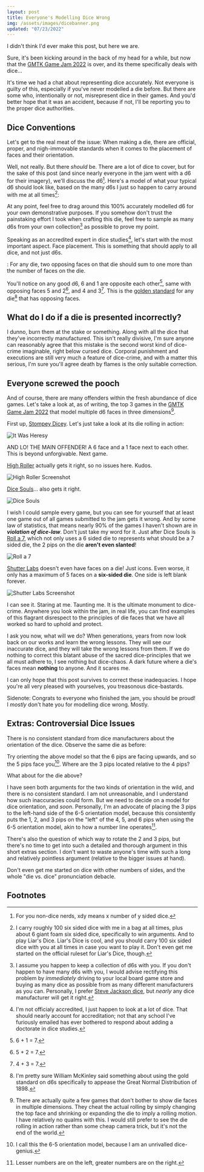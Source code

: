 ```yaml
---
layout: post
title: Everyone's Modelling Dice Wrong
img: /assets/images/dicebanner.png
updated: "07/23/2022"
---
```

<script type="module" src="https://unpkg.com/@google/model-viewer/dist/model-viewer.min.js"></script>
I didn't think I'd ever make this post, but here we are.

Sure, it's been kicking around in the back of my head for a while, but now that the [GMTK Game Jam 2022](https://itch.io/jam/gmtk-jam-2022) is over, and its theme specifically deals with dice...

It's time we had a chat about representing dice accurately. Not everyone is guilty of this, especially if you've never modelled a die before. But there are some who, intentionally or not, misrepresent dice in their games. And you'd better hope that it was an accident, because if not, I'll be reporting you to the proper dice authorities.

## Dice Conventions

Let's get to the real meat of the issue: When making a die, there are official, proper, and nigh-immovable standards when it comes to the placement of faces and their orientation.

Well, not really. But there *should* be. There are a lot of dice to cover, but for the sake of this post (and since nearly everyone in the jam went with a d6 for their imagery), we'll discuss the d6[^1]. Here's a model of what your typical d6 should look like, based on the many d6s I just so happen to carry around with me at all times[^2]:

[^1]: For you non-dice nerds, xdy means x number of y sided dice.
[^2]: I carry roughly 100 six sided dice with me in a bag at all times, plus about 6 giant foam six sided dice, specifically to win arguments. And to play Liar's Dice. Liar's Dice is cool, and you should carry 100 six sided dice with you at all times in case you want to play it. Don't even get me started on the official ruleset for Liar's Dice, though.

<model-viewer alt="A REAL Six Sided Die" src="/assets/models/d6.glb" camera-controls disable-zoom style="width: 400px; height: 400px; margin-left: auto; margin-right: auto;"></model-viewer>

At any point, feel free to drag around this 100% accurately modelled d6 for your own demonstrative purposes. If you somehow don't trust the painstaking effort I took when crafting this die, feel free to sample as many d6s from your own collection[^collection] as possible to prove my point.

[^collection]: I assume you happen to keep a collection of d6s with you. If you don't happen to have many d6s with you, I would advise rectifying this problem by *immediately* driving to your local board game store and buying as many dice as possible from as many different manufacturers as you can. Personally, I prefer [Steve Jackson dice](http://www.sjgames.com/dice/), but *nearly* any dice manufacturer will get it right.

Speaking as an accredited expert in dice studies[^accredit], let's start with the most important aspect. Face placement. This is something that should apply to all dice, and not just d6s.

: For any die, two opposing faces on that die should sum to one more than the number of faces on the die.

[^accredit]: I'm not officialy accredited, I just happen to look at a lot of dice. That should nearly account for accreditation; not that any school I've furiously emailed has ever bothered to respond about adding a doctorate in dice studies.

You'll notice on any good d6, 6 and 1 are opposite each other[^3], same with opposing faces 5 and 2[^4], and 4 and 3[^5]. This is the <u>golden standard</u> for any die[^source] that has opposing faces.

[^3]: 6 + 1 = 7.
[^4]: 5 + 2 = 7.
[^5]: 4 + 3 = 7.
[^source]: I'm pretty sure William McKinley said something about using the gold standard on d6s specifically to appease the Great Normal Distribution of 1898.

## What do I do if a die is presented incorrectly?

I dunno, burn them at the stake or something. Along with all the dice that they've incorrectly manufactured. This isn't really divisive, I'm sure anyone can reasonably agree that this mistake is the second worst kind of dice-crime imaginable, right below cursed dice. Corporal punishment and executions are still very much a feature of dice-crime, and with a matter this serious, I'm sure you'll agree death by flames is the only suitable correction.

## Everyone screwed the pooch

And of course, there are many offenders within the fresh abundance of dice games. Let's take a look at, as of writing, the top 3 games in the [GMTK Game Jam 2022](https://itch.io/jam/gmtk-jam-2022) that model multiple d6 faces in three dimensions[^2d].

[^2d]: There are actually quite a few games that don't bother to show die faces in multiple dimensions. They cheat the actual rolling by simply changing the top face and shrinking or expanding the die to imply a rolling motion. I have relatively no qualms with this. I would still prefer to see the die rolling in action rather than some cheap camera trick, but it's not the end of the world.

First up, [Stompey Dicey](https://badpiggy.itch.io/stompey-dicey). Let's just take a look at its die rolling in action:

![It Was Heresy](/assets/images/dice/HERETIC.PNG)

AND LO! THE MAIN OFFENDER! A 6 face and a 1 face next to each other. This is beyond unforgivable. Next game.

[High Roller](https://blurofficial.itch.io/high-roller-gmtk-2022) actually gets it right, so no issues here. Kudos.

![High Roller Screenshot](/assets/images/dice/highroller.PNG)

[Dice Souls](https://featurekreep.itch.io/dice-souls)... also gets it right.

![Dice Souls](/assets/images/dice/dicesouls.PNG)

I wish I could sample every game, but you can see for yourself that at least one game out of all games submitted to the jam gets it wrong. And by some law of statistics, that means nearly 90% of the games I haven't shown are in ***violation of dice-law***. Don't just take my word for it. Just after Dice Souls is [Roll a 7](https://fm233.itch.io/roll-a-7), which not only uses a 6 sided die to represents what should be a 7 sided die, the 2 pips on the die **aren't even slanted**!

![Roll a 7](/assets/images/dice/Rolla7.PNG)

[Shutter Labs](https://tarodev.itch.io/shutter-labs) doesn't even have faces on a die! Just icons. Even worse, it only has a maximum of 5 faces on a **six-sided die**. One side is left blank forever.

![Shutter Labs Screenshot](/assets/images/dice/shutterlabsscreenshot.png)

I can see it. Staring at me. Taunting me. It is the ultimate monument to dice-crime. Anywhere you look within the jam, in real life, you can find examples of this flagrant disrespect to the principles of die faces that we have all worked so hard to uphold and protect.

I ask you now, what will we do? When generations, years from now look back on our works and learn the wrong lessons. They will see our inaccurate dice, and they will take the wrong lessons from them. If we do nothing to correct this blatant abuse of the sacred dice-principles that we all must adhere to, I see nothing but dice-chaos. A dark future where a die's faces mean **nothing** to anyone. And it scares me.

I can only hope that this post survives to correct these inadequacies. I hope you're all very pleased with yourselves, you treasonous dice-bastards.

Sidenote: Congrats to everyone who finished the jam, you should be proud! I *mostly* don't hate you for modelling dice wrong. Mostly.

## Extras: Controversial Dice Issues

There is no consistent standard from dice manufacturers about the orientation of the dice. Observe the same die as before:

<model-viewer alt="Six Sided Die Option 1" src="/assets/models/d6.glb" camera-controls disable-zoom style="width: 400px; height: 400px; margin-left: auto; margin-right: auto;"></model-viewer>

Try orienting the above model so that the 6 pips are facing upwards, and so the 5 pips face you[^6]. Where are the 3 pips located relative to the 4 pips?

[^6]: I call this the 6-5 orientation model, because I am an unrivalled dice-genius.

<model-viewer alt="Six Sided Die Option 2" src="/assets/models/alterd6.glb" camera-controls disable-zoom style="width: 400px; height: 400px; margin-left: auto; margin-right: auto;"></model-viewer>

What about for the die above?

I have seen both arguments for the two kinds of orientation in the wild, and there is no consistent standard. I am not unreasonable, and I understand how such inaccuracies could form. But we need to decide on a model for dice orientation, and *soon*. Personally, I'm an advocate of placing the 3 pips to the left-hand side of the 6-5 orientation model, because this consistently puts the 1, 2, and 3 pips on the "left" of the 4, 5, and 6 pips when using the 6-5 orientation model, akin to how a number line operates[^7].

[^7]: Lesser numbers are on the left, greater numbers are on the right.

There's also the question of which way to rotate the 2 and 3 pips, but there's no time to get into such a detailed and thorough argument in this short extras section. I don't want to waste anyone's time with such a long and relatively pointless argument (relative to the bigger issues at hand).

Don't even get me started on dice with other numbers of sides, and the whole "die vs. dice" pronunciation debacle.

## Footnotes